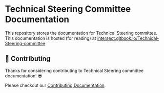 # Technical Steering Committee Documentation

This repository stores the documentation for Technical Steering committee.
This documentation is hosted (for reading) at [intersect.gitbook.io/Technical-Steering-committee](https://intersect.gitbook.io/technical-steering-committee)

## 🤝 Contributing

Thanks for considering contributing to Technical Steering committee documentation! 😎

Please checkout our [Contributing Documentation](./CONTRIBUTING.md).
